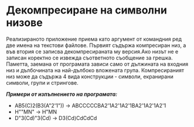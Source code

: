 # Декомпресиране на символни низове

Реализираното приложение приема като аргумент от командния ред две имена на текстови файлове. Първият съдържа компресиран низ, а във втория се записва декомпресираната му версия.Ако низът не е записан коректно се извежда съответното съобщение за грешка. Паметта, заемана от програмата зависи само от дължината на входния низ и дълбочината на най-дълбоко вложената група. Компресираният низ може да съдържа 4 вида конструкции - символи, екранирани символи, групи и стрингове.

***Примери от изпълнението на програмата:***

- AB5(C)2(B3(A"2'1")) -> ABCCCCCBA2'1A2'1A2'1BA2'1A2'1A2'1
- H"\"MN" -> H\"MN
- D"3(Cd)"3(Cd) -> D3(Cd)CdCdCd
